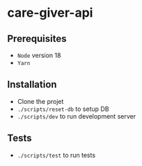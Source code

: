 # care-giver-api

## Prerequisites

- `Node` version 18
- `Yarn`

## Installation

- Clone the projet
- `./scripts/reset-db` to setup DB
- `./scripts/dev` to run development server

## Tests

- `./scripts/test` to run tests